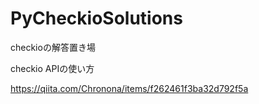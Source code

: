 # PyCheckioSolutions

checkioの解答置き場

checkio APIの使い方

https://qiita.com/Chronona/items/f262461f3ba32d792f5a